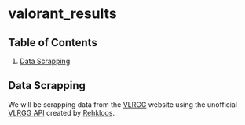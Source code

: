 # valorant_results

## Table of Contents

1. [Data Scrapping](#data-scrapping)


## Data Scrapping

We will be scrapping data from the [VLRGG](https://vlr.gg/) website using the unofficial [VLRGG API](http://https://vlrggapi.vercel.app/) created by [Rehkloos](https://github.com/Rehkloos/).

